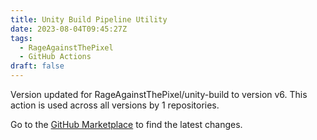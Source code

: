 ```yaml
---
title: Unity Build Pipeline Utility
date: 2023-08-04T09:45:27Z
tags:
  - RageAgainstThePixel
  - GitHub Actions
draft: false
---
```



Version updated for RageAgainstThePixel/unity-build to version v6.
This action is used across all versions by 1 repositories.

Go to the [GitHub Marketplace](https://github.com/marketplace/actions/unity-build-pipeline-utility) to find the latest changes.
